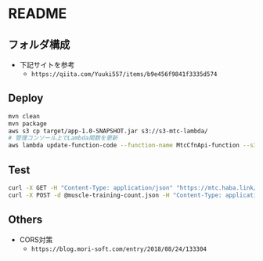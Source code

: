 # README

## フォルダ構成

- 下記サイトを参考
  - `https://qiita.com/Yuuki557/items/b9e456f9841f3335d574`

## Deploy

```sh
mvn clean
mvn package
aws s3 cp target/app-1.0-SNAPSHOT.jar s3://s3-mtc-lambda/
# 管理コンソール上でLambda関数を更新
aws lambda update-function-code --function-name MtcCfnApi-function --s3-bucket s3-mtc-lambda --s3-key target/app-1.0-SNAPSHOT.jar
```

## Test

```sh
curl -X GET -H "Content-Type: application/json" "https://mtc.haba.link/api/result?selectedDate=2022-07-16"
curl -X POST -d @muscle-training-count.json -H "Content-Type: application/json" https://mtc.haba.link/api/result
```

## Others

- CORS対策
  - `https://blog.mori-soft.com/entry/2018/08/24/133304`
